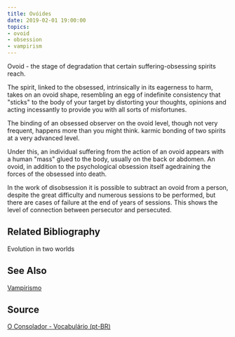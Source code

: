 ```yaml
---
title: Ovóides
date: 2019-02-01 19:00:00
topics:
- ovoid
- obsession
- vampirism
---
```


Ovoid - the stage of degradation that certain suffering-obsessing spirits reach. 

The spirit, linked to the obsessed, intrinsically in its eagerness to harm, takes 
on an ovoid shape, resembling an egg of indefinite consistency that "sticks" to the body 
of your target by distorting your thoughts, opinions and acting incessantly to provide 
you with all sorts of misfortunes. 

The binding of an obsessed observer on the ovoid level, though not very frequent, 
happens more than you might think. karmic bonding of two spirits at a very advanced level. 

Under this, an individual suffering from the action of an ovoid appears with a human "mass" 
glued to the body, usually on the back or abdomen. An ovoid, in addition to the psychological 
obsession itself agedraining the forces of the obsessed into death. 

In the work of disobsession it is possible to subtract an ovoid from a person, despite 
the great difficulty and numerous sessions to be performed, but there are cases of failure 
at the end of years of sessions. This shows the level of connection between persecutor 
and persecuted.

## Related Bibliography
Evolution in two worlds

## See Also
[ Vampirismo ](../vampirism)

## Source
[O Consolador - Vocabulário (pt-BR)](http://www.oconsolador.com.br/linkfixo/vocabulario/principal.html)
